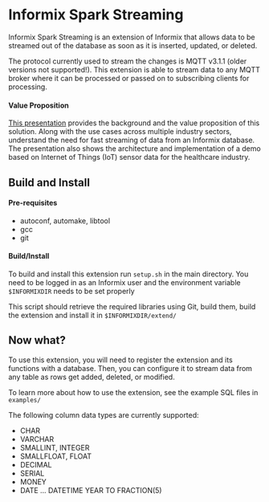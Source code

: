 # Informix Spark Streaming

Informix Spark Streaming is an extension of Informix that allows data to be streamed out of the database as soon as it is inserted, updated, or deleted.

The protocol currently used to stream the changes is MQTT v3.1.1 (older versions not supported!). This extension is able to stream data to any MQTT broker where it can be processed or passed on to subscribing clients for processing.

#### Value Proposition
[This presentation](http://www.slideshare.net/deepind/informix-mqtt-streaming) provides the background and the value proposition of this solution. Along with the use cases across multiple industry sectors, understand the need for fast streaming of data from an Informix database. The presentation also shows the architecture and implementation of a demo based on Internet of Things (IoT) sensor data for the healthcare industry.

## Build and Install

#### Pre-requisites
* autoconf, automake, libtool
* gcc
* git

#### Build/Install
To build and install this extension run `setup.sh` in the main directory.
You need to be logged in as an Informix user and the environment
variable `$INFORMIXDIR` needs to be set properly

This script should retrieve the required libraries using Git, build them,
build the extension and install it in `$INFORMIXDIR/extend/`

## Now what?
To use this extension, you will need to register the extension and its functions with a database.
Then, you can configure it to stream data from any table as rows get added, deleted, or modified.

To learn more about how to use the extension, see the example SQL files in `examples/`

The following column data types are currently supported:
* CHAR
* VARCHAR
* SMALLINT, INTEGER
* SMALLFLOAT, FLOAT
* DECIMAL
* SERIAL
* MONEY
* DATE ... DATETIME YEAR TO FRACTION(5)
